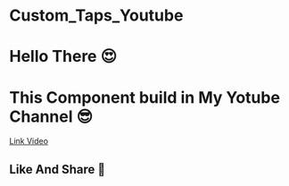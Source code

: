 # Custom_Taps_Youtube
<h1>Hello There  😍 </h1>
<h1> This Component build in  My Yotube Channel 😎</h1>
<a href="https://www.youtube.com/watch?v=Uan3CnxMkO8" target="_blanck">Link Video</a>
<h2>Like And Share 🤩 </h2>
